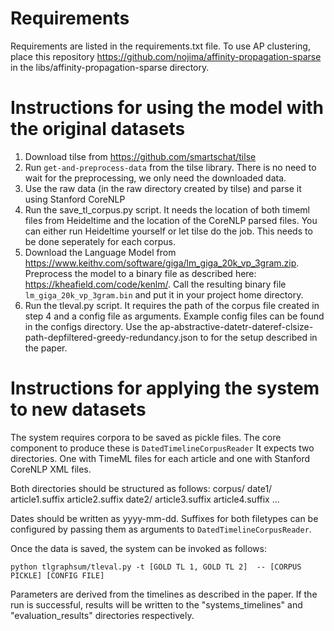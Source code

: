# Requirements

Requirements are listed in the requirements.txt file.
To use AP clustering, place this repository https://github.com/nojima/affinity-propagation-sparse in the libs/affinity-propagation-sparse directory.

# Instructions for using the model with the original datasets

1. Download tilse from https://github.com/smartschat/tilse
2. Run ``get-and-preprocess-data`` from the tilse library. There is no need to wait for the preprocessing, we only need the downloaded data.
3. Use the raw data (in the raw directory created by tilse) and parse it using Stanford CoreNLP
4. Run the save_tl_corpus.py script. It needs the location of both timeml files from Heideltime and the location of the CoreNLP parsed files. You can either run Heideltime yourself or let tilse do the job. This needs to be done seperately for each corpus.
5. Download the Language Model from https://www.keithv.com/software/giga/lm_giga_20k_vp_3gram.zip. Preprocess the model to a binary file as described here: https://kheafield.com/code/kenlm/. Call the resulting binary file ``lm_giga_20k_vp_3gram.bin`` and put it in your project home directory.
6. Run the tleval.py script. It requires the path of the corpus file created in step 4 and a config file as arguments. Example config files can be found in the configs directory.
Use the ap-abstractive-datetr-dateref-clsize-path-depfiltered-greedy-redundancy.json to for the setup described in the paper.

# Instructions for applying the system to new datasets

The system requires corpora to be saved as pickle files.
The core component to produce these is ``DatedTimelineCorpusReader``
It expects two directories. One with TimeML files for each article and one with Stanford CoreNLP XML files.

Both directories should be structured as follows:
    corpus/
    date1/
      article1.suffix
      article2.suffix
    date2/
      article3.suffix
      article4.suffix
    ...

Dates should be written as yyyy-mm-dd. Suffixes for both filetypes can be configured by passing them as arguments to ``DatedTimelineCorpusReader``.

Once the data is saved, the system can be invoked as follows:

``
python tlgraphsum/tleval.py -t [GOLD TL 1, GOLD TL 2]  -- [CORPUS PICKLE] [CONFIG FILE]
``

Parameters are derived from the timelines as described in the paper. If the run is successful, results will be written to the "systems_timelines" and "evaluation_results" directories respectively.
